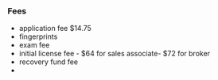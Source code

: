 ### Fees
- application fee $14.75
- fingerprints
- exam fee
- initial license fee - $64 for sales associate- $72 for broker 
- recovery fund fee
- 
